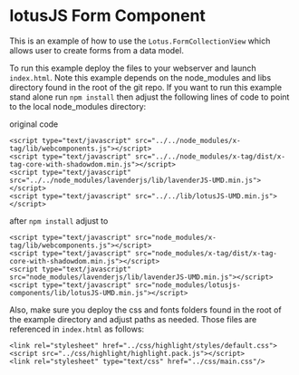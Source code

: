 lotusJS Form Component
=============

This is an example of how to use the `Lotus.FormCollectionView` which allows user to create forms from a data model.

To run this example deploy the files to your webserver and launch `index.html`. Note this example depends on the node_modules and libs directory found in the root of the git repo. If you want to run this example stand alone run `npm install` then adjust the following lines of code to point to the local node_modules directory:

original code
````
<script type="text/javascript" src="../../node_modules/x-tag/lib/webcomponents.js"></script>
<script type="text/javascript" src="../../node_modules/x-tag/dist/x-tag-core-with-shadowdom.min.js"></script>
<script type="text/javascript" src="../../node_modules/lavenderjs/lib/lavenderJS-UMD.min.js"></script>
<script type="text/javascript" src="../../lib/lotusJS-UMD.min.js"></script>
````
after `npm install` adjust to
````
<script type="text/javascript" src="node_modules/x-tag/lib/webcomponents.js"></script>
<script type="text/javascript" src="node_modules/x-tag/dist/x-tag-core-with-shadowdom.min.js"></script>
<script type="text/javascript" src="node_modules/lavenderjs/lib/lavenderJS-UMD.min.js"></script>
<script type="text/javascript" src="node_modules/lotusjs-components/lib/lotusJS-UMD.min.js"></script>
````
Also, make sure you deploy the css and fonts folders found in the root of the example directory and adjust paths as needed. Those files are referenced in `index.html` as follows:
````
<link rel="stylesheet" href="../css/highlight/styles/default.css">
<script src="../css/highlight/highlight.pack.js"></script>
<link rel="stylesheet" type="text/css" href="../css/main.css"/>
````